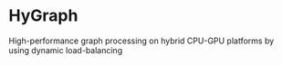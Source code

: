 # HyGraph
High-performance graph processing on hybrid CPU-GPU platforms by using dynamic load-balancing
